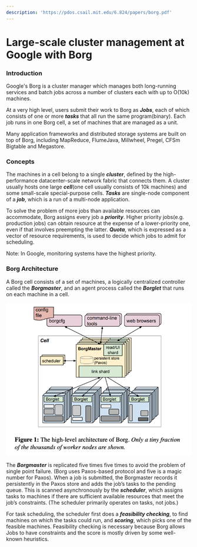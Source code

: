 ```yaml
---
description: 'https://pdos.csail.mit.edu/6.824/papers/borg.pdf'
---
```


# Large-scale cluster management at Google with Borg

### Introduction

Google's Borg is a cluster manager which manages both long-running services and batch jobs across a number of clusters each with up to O\(10k\) machines. 

At a very high level, users submit their work to Borg as _**Jobs**_, each of which consists of one or more _**tasks**_ that all run the same program\(binary\). Each job runs in one Borg cell, a set of machines that are managed as a unit. 

Many application frameworks and distributed storage systems are built on top of Borg, including MapReduce, FlumeJava, Millwheel, Pregel, CFSm Bigtable and Megastore. 

### Concepts

The machines in a cell belong to a single _**cluster**_, defined by the high-performance datacenter-scale network fabric that connects them. A cluster usually hosts one large _**cell**_\(one cell usually consists of 10k machines\) and some small-scale special-purpose cells. _**Tasks**_ are single-node component of a _**job**_, which is a run of a multi-node application.

To solve the problem of more jobs than available resources can accommodate, Borg assigns every job a _**priority**_. Higher priority jobs\(e.g. production jobs\) can obtain resource at the expense of a lower-priority one, even if that involves preempting the latter. _**Quota**_, which is expressed as a vector of resource requirements, is used to decide which jobs to admit for scheduling.  

Note: In Google, monitoring systems have the highest priority.

### Borg Architecture

A Borg cell consists of a set of machines, a logically centralized controller called the _**Borgmaster**_, and an agent process called the _**Borglet**_ that runs on each machine in a cell.

![](../../.gitbook/assets/screen-shot-2020-01-05-at-2.44.00-pm.png)

The _**Borgmaster**_ is replicated five times five times to avoid the problem of single point failure. \(Borg uses Paxos-based protocol and five is a magic number for Paxos\). When a job is submitted, the Borgmaster records it persistently in the Paxos store and adds the job’s tasks to the pending queue. This is scanned asynchronously by the _**scheduler**_, which assigns tasks to machines if there are sufficient available resources that meet the job’s constraints. \(The scheduler primarily operates on tasks, not jobs.\)

For task scheduling, the scheduler first does a _**feasibility checking**_, to find machines on which the tasks could run, and _**scoring**_, which picks one of the feasible machines. Feasibility checking is necessary because Borg allows Jobs to have constraints and the score is mostly driven by some well-known heuristics. 

